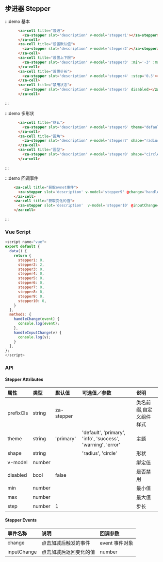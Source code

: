 

## 步进器 Stepper

:::demo 基本
```html
      <za-cell title="普通">
        <za-stepper slot='description' v-model='stepper1'></za-stepper>
      </za-cell>
      <za-cell title="设置默认值">
        <za-stepper slot='description' v-model='stepper2'></za-stepper>
      </za-cell>
      <za-cell title="设置上下限">
        <za-stepper slot='description' v-model='stepper3' :min='-3' :max='3'></za-stepper>
      </za-cell>
      <za-cell title="设置步长">
        <za-stepper slot='description' v-model='stepper4' :step='0.5'></za-stepper>
      </za-cell>
      <za-cell title="禁用状态">
        <za-stepper slot='description' v-model='stepper5' disabled></za-stepper>
      </za-cell>
```
:::

:::demo 多形状
```html
      <za-cell title="默认">
        <za-stepper slot='description' v-model='stepper6' theme="default"></za-stepper>
      </za-cell>
      <za-cell title="圆角">
        <za-stepper slot='description' v-model='stepper7' shape="radius"></za-stepper>
      </za-cell>
      <za-cell title="圆型">
        <za-stepper slot='description' v-model='stepper8' shape="circle"></za-stepper>
      </za-cell>
```
:::

:::demo 回调事件
```html
    <za-cell title="获取evnet事件">
      <za-stepper slot='description' v-model='stepper9' @change='handleChange'></za-stepper>
    </za-cell>
    <za-cell title="获取变化的值">
      <za-stepper slot='description'  v-model='stepper10' @inputChange='handleInputChange'></za-stepper>
    </za-cell>
```
:::

### Vue Script
```javascript
<script name="vue">
export default {
  data() {
    return {
      stepper1: 0,
      stepper2: 2,
      stepper3: 0,
      stepper4: 0,
      stepper5: 0,
      stepper6: 0,
      stepper7: 0,
      stepper8: 0,
      stepper9: 0,
      stepper10: 0,
    }
  },
  methods: {
    handleChange(event) {
      console.log(event);
    },
    handleInputChange(v) {
      console.log(v);
    }
  },
};
</script>
```

### API

#### Stepper Attributes

| 属性 | 类型 | 默认值 | 可选值／参数 | 说明 |
| :--- | :--- | :--- | :--- | :--- |
| prefixCls | string | za-stepper | | 类名前缀,自定义组件样式 |
| theme | string | 'primary' | 'default', 'primary', 'info', 'success', 'warning', 'error' | 主题 |
| shape | string | | 'radius', 'circle' | 形状 |
| v-model | number | | | 绑定值 |
| disabled | bool | false | | 是否禁用 |
| min | number | | | 最小值 |
| max | number | | | 最大值 |
| step | number | 1 | | 步长 |

#### Stepper Events
| 事件名称 | 说明 | 回调参数 |
| :--- | :--- | :--- |
| change | 点击加减后触发的事件 | event 事件对象 |
| inputChange | 点击加减后返回变化的值 | number |

